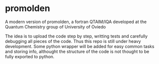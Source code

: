 # promolden
A modern version of promolden, a fortran QTAIM/IQA developed at the Quantum Chemistry group of University of Oviedo

The idea is to upload the code step by step, writting tests and carefully debugging all pieces of the code. Thus this repo is still under heavy development. Some python wrapper will be added for easy common tasks and storing info, althought the structure of the code is not thought to be fully exported to python.

